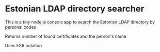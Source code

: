 # Estonian LDAP directory searcher

This is a tiny node.js console app to search the Estonian LDAP directory by personal codes

Returns number of found certificates and the person's name

Uses ES6 notation